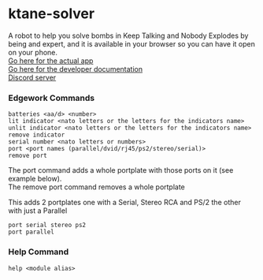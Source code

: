 # ktane-solver

A robot to help you solve bombs in Keep Talking and Nobody Explodes by being and expert, and it is available in your browser so you can have it open on your phone.
<br>
[Go here for the actual app](https://mrmelon54.github.io/ktane-solver/app.html)
<br>
[Go here for the developer documentation](https://mrmelon54.github.io/ktane-solver/docs.html)
<br>
[Discord server](https://discord.gg/RubcXSQ)

### Edgework Commands
```
batteries <aa/d> <number>
lit indicator <nato letters or the letters for the indicators name>
unlit indicator <nato letters or the letters for the indicators name>
remove indicator
serial number <nato letters or numbers>
port <port names (parallel/dvid/rj45/ps2/stereo/serial)>
remove port
```

The port command adds a whole portplate with those ports on it (see example below).<br>
The remove port command removes a whole portplate

This adds 2 portplates one with a Serial, Stereo RCA and PS/2 the other with just a Parallel
```
port serial stereo ps2
port parallel
```

### Help Command
```
help <module alias>
```
